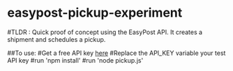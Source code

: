 # easypost-pickup-experiment

#TLDR : Quick proof of concept using the EasyPost API. It creates a shipment and schedules a pickup.


##To use:
#Get a free API key [here](https://www.easypost.com)
#Replace the API_KEY variable your test API key
#run 'npm install'
#run 'node pickup.js'
